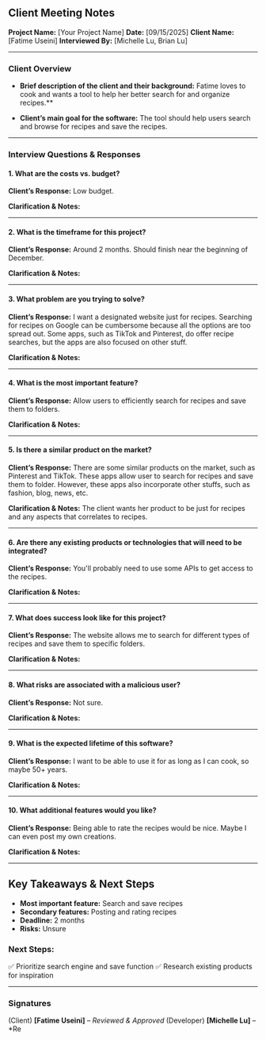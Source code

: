 ## Client Meeting Notes

**Project Name:** [Your Project Name]
**Date:** [09/15/2025]
**Client Name:** [Fatime Useini]
**Interviewed By:** [Michelle Lu, Brian Lu]

---

### **Client Overview**
- **Brief description of the client and their background:**
Fatime loves to cook and wants a tool to help her better search for and organize recipes.**

- **Client’s main goal for the software:** 
The tool should help users search and browse for recipes and save the recipes.

---

### **Interview Questions & Responses**

#### **1. What are the costs vs. budget?**
**Client’s Response:**
Low budget.

**Clarification & Notes:**

---

#### **2. What is the timeframe for this project?**
**Client’s Response:** 
Around 2 months. Should finish near the beginning of December.

**Clarification & Notes:**

---

#### **3. What problem are you trying to solve?**
**Client’s Response:**
I want a designated website just for recipes. Searching for recipes on Google can be cumbersome because
all the options are too spread out. Some apps, such as TikTok and Pinterest, do offer recipe searches,
but the apps are also focused on other stuff. 

**Clarification & Notes:**

---

#### **4. What is the most important feature?**
**Client’s Response:** 
Allow users to efficiently search for recipes and save them to folders. 


**Clarification & Notes:**

---

#### **5. Is there a similar product on the market?**
**Client’s Response:** 
There are some similar products on the market, such as Pinterest and TikTok. These apps allow user to search for recipes and save them to folder. However, these apps also incorporate other stuffs, such as fashion, blog, news, etc.  

**Clarification & Notes:**
The client wants her product to be just for recipes and any aspects that correlates to recipes. 

---

#### **6. Are there any existing products or technologies that will need to be integrated?**
**Client’s Response:** 
You'll probably need to use some APIs to get access to the recipes. 

**Clarification & Notes:**

---

#### **7. What does success look like for this project?**
**Client’s Response:** 
The website allows me to search for different types of recipes and save them to specific folders. 

**Clarification & Notes:**

---

#### **8. What risks are associated with a malicious user?**
**Client’s Response:** 
Not sure. 

**Clarification & Notes:**

---

#### **9. What is the expected lifetime of this software?**
**Client’s Response:** 
I want to be able to use it for as long as I can cook, so maybe 50+ years.

**Clarification & Notes:**

---

#### **10. What additional features would you like?**
**Client’s Response:** 
Being able to rate the recipes would be nice. Maybe I can even post my own creations. 

**Clarification & Notes:**

---

## **Key Takeaways & Next Steps**
- **Most important feature:** Search and save recipes
- **Secondary features:** Posting and rating recipes 
- **Deadline:** 2 months
- **Risks:** Unsure 

### **Next Steps:**
✅ Prioritize search engine and save function 
✅ Research existing products for inspiration

---

### **Signatures**
(Client) **[Fatime Useini]** – *Reviewed & Approved*
(Developer) **[Michelle Lu]** – *Re




